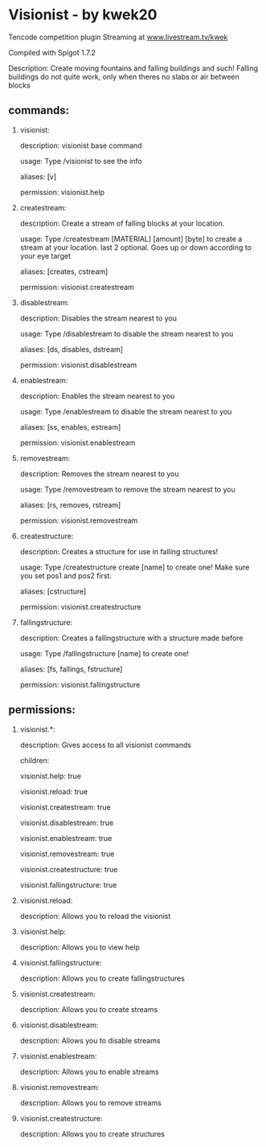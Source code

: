 Visionist - by kwek20
======

Tencode competition plugin
Streaming at www.livestream.tv/kwek

Compiled with Spigot 1.7.2

Description:
Create moving fountains and falling buildings and such!
Falling buildings do not quite work, only when theres no slabs or air between blocks

commands:
---------
1.  visionist:

    description: visionist base command
    
    usage: Type /visionist to see the info 
    
    aliases: [v]
    
    permission: visionist.help
2.  createstream:

    description: Create a stream of falling blocks at your location.
    
    usage: Type /createstream [MATERIAL] [amount] [byte] to create a stream at your location. last 2 optional. Goes up or down according to your eye target
    
    aliases: [creates, cstream] 
    
    permission: visionist.createstream
3.  disablestream:

    description: Disables the stream nearest to you
    
    usage: Type /disablestream to disable the stream nearest to you
    
    aliases: [ds, disables, dstream] 
    
    permission: visionist.disablestream
4.  enablestream:

    description: Enables the stream nearest to you
    
    usage: Type /enablestream to disable the stream nearest to you
    
    aliases: [ss, enables, estream] 
    
    permission: visionist.enablestream
5.  removestream:

    description: Removes the stream nearest to you
    
    usage: Type /removestream to remove the stream nearest to you
    
    aliases: [rs, removes, rstream] 
    
    permission: visionist.removestream
6.  createstructure:

    description: Creates a structure for use in falling structures!
    
    usage: Type /createstructure create [name] to create one! Make sure you set pos1 and pos2 first.
    
    aliases: [cstructure] 
    
    permission: visionist.createstructure
7.  fallingstructure:

    description: Creates a fallingstructure with a structure made before
    
    usage: Type /fallingstructure [name] to create one! 
    
    aliases: [fs, fallings, fstructure] 
    
    permission: visionist.fallingstructure
    
permissions:
------------
1.  visionist.*:

    description: Gives access to all visionist commands
    
    children:
    
     visionist.help: true
     
     visionist.reload: true
     
     visionist.createstream: true
     
     visionist.disablestream: true
     
     visionist.enablestream: true
     
     visionist.removestream: true
     
     visionist.createstructure: true
     
     visionist.fallingstructure: true
2.  visionist.reload: 

    description: Allows you to reload the visionist
3.  visionist.help:

    description: Allows you to view help
4.  visionist.fallingstructure: 

    description: Allows you to create fallingstructures
5.  visionist.createstream:

    description: Allows you to create streams
6.  visionist.disablestream:

    description: Allows you to disable streams
7.  visionist.enablestream:

    description: Allows you to enable streams
8.  visionist.removestream:

    description: Allows you to remove streams
9.  visionist.createstructure:

    description: Allows you to create structures